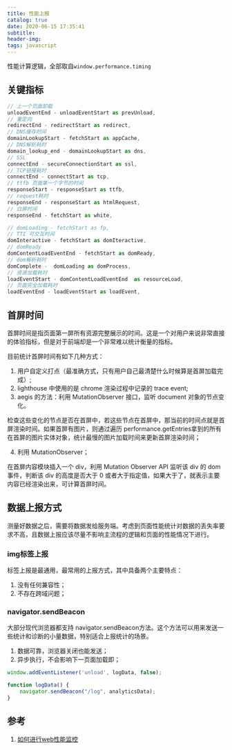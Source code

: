 ```yaml
---
title: 性能上报
catalog: true
date: 2020-06-15 17:35:41
subtitle:
header-img:
tags: javascript
---
```


性能计算逻辑，全部取自`window.performance.timing`

## 关键指标

```javascript
// 上一个页面卸载
unloadEventEnd - unloadEventStart as prevUnload,
// 重定向
redirectEnd - redirectStart as redirect,
// DNS缓存时间
domainLookupStart - fetchStart as appCache,
// DNS解析耗时
domain_lookup_end - domainLookupStart as dns,
// SSL
connectEnd - secureConnectionStart as ssl,
// TCP链接耗时
connectEnd - connectStart as tcp,
// ttfb 页面第一个字节的时间
responseStart - responseStart as ttfb,
// request耗时
responseEnd - responseStart as htmlRequest,
// 白屏时间
responseEnd - fetchStart as white,

// domLoading - fetchStart as fp,
// TTI 可交互时间
domInteractive - fetchStart as domIteractive,
// domReady
domContentLoadEventEnd - fetchStart as domReady,
// dom解析耗时
domComplete -  domLoading as domProcess,
// 资源加载耗时
loadEventStart - domContentLoadEventEnd  as resourceLoad,
// 页面完全加载耗时
loadEventEnd - loadEventStart as loadEvent,
```

## 首屏时间

首屏时间是指页面第一屏所有资源完整展示的时间。这是一个对用户来说非常直接的体验指标，但是对于前端却是一个非常难以统计衡量的指标。

目前统计首屏时间有如下几种方式：

1. 用户自定义打点（最准确方式，只有用户自己最清楚什么时候算是首屏加载完成）;
2. lighthouse 中使用的是 chrome 渲染过程中记录的 trace event;
3. aegis 的方法：利用 MutationObserver 接口，监听 document 对象的节点变化。

检查这些变化的节点是否在首屏中，若这些节点在首屏中，那当前的时间点就是首屏渲染时间。如果首屏有图片，则通过遍历 performance.getEntries拿到的所有在首屏的图片实体对象，统计最慢的图片加载时间来更新首屏渲染时间；

4. 利用 MutationObserver；

在首屏内容模块插入一个 div，利用 Mutation Observer API 监听该 div 的 dom 事件，判断该 div 的高度是否大于 0 或者大于指定值，如果大于了，就表示主要内容已经渲染出来，可计算首屏时间。

## 数据上报方式

测量好数据之后，需要将数据发给服务端。考虑到页面性能统计对数据的丢失率要求不高，且数据上报应该尽量不影响主流程的逻辑和页面的性能情况下进行。

### img标签上报

标签上报是最通用，最常用的上报方式，其中具备两个主要特点：

1. 没有任何兼容性；
2. 不存在跨域问题；

### navigator.sendBeacon

大部分现代浏览器都支持 navigator.sendBeacon方法。这个方法可以用来发送一些统计和诊断的小量数据，特别适合上报统计的场景。

1. 数据可靠，浏览器关闭也能发送；
2. 异步执行，不会影响下一页面加载即；

```javascript
window.addEventListener('unload', logData, false);

function logData() {
    navigator.sendBeacon("/log", analyticsData);
}
```

## 参考

1. [如何进行web性能监控](http://www.alloyteam.com/2020/01/14184/#prettyPhoto)
